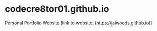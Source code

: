 # codecre8tor01.github.io
Personal Portfolio Website
[link to website: (https://jaiwoods.github.io)]
